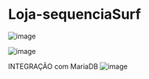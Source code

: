# Loja-sequenciaSurf

![image](https://github.com/IsaqueMarley/Loja-sequenciaSurf/assets/116613395/9febca54-a9d8-464a-9767-6ceb6afced8f)


![image](https://github.com/IsaqueMarley/Loja-sequenciaSurf/assets/116613395/6e2cdb3a-8c78-461d-b871-95880cc04fc2)


INTEGRAÇÃO com MariaDB
![image](https://github.com/IsaqueMarley/Loja-sequenciaSurf/assets/116613395/ba78a2e1-5da3-4ae5-933f-6cc31143ee58)
